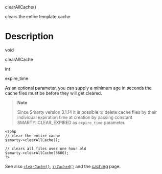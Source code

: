 clearAllCache()

clears the entire template cache

Description
===========

void

clearAllCache

int

expire\_time

As an optional parameter, you can supply a minimum age in seconds the
cache files must be before they will get cleared.

> **Note**
>
> Since Smarty version 3.1.14 it is possible to delete cache files by
> their individual expiration time at creation by passing constant
> SMARTY::CLEAR\_EXPIRED as `expire_time` parameter.


    <?php
    // clear the entire cache
    $smarty->clearAllCache();

    // clears all files over one hour old
    $smarty->clearAllCache(3600);
    ?>

       

See also [`clearCache()`](#api.clear.cache),
[`isCached()`](#api.is.cached) and the [caching](#caching) page.
